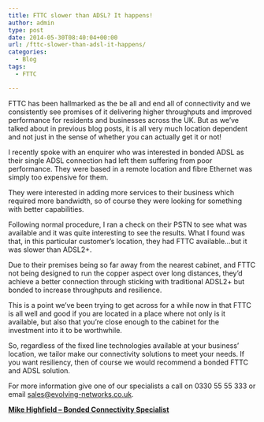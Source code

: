 ```yaml
---
title: FTTC slower than ADSL? It happens!
author: admin
type: post
date: 2014-05-30T08:40:04+00:00
url: /fttc-slower-than-adsl-it-happens/
categories:
  - Blog
tags:
  - FTTC

---
```

FTTC has been hallmarked as the be all and end all of connectivity and we consistently see promises of it delivering higher throughputs and improved performance for residents and businesses across the UK. But as we’ve talked about in previous blog posts, it is all very much location dependent and not just in the sense of whether you can actually get it or not!

I recently spoke with an enquirer who was interested in bonded ADSL as their single ADSL connection had left them suffering from poor performance. They were based in a remote location and fibre Ethernet was simply too expensive for them.

They were interested in adding more services to their business which required more bandwidth, so of course they were looking for something with better capabilities.

Following normal procedure, I ran a check on their PSTN to see what was available and it was quite interesting to see the results. What I found was that, in this particular customer’s location, they had FTTC available…but it was slower than ADSL2+.

Due to their premises being so far away from the nearest cabinet, and FTTC not being designed to run the copper aspect over long distances, they’d achieve a better connection through sticking with traditional ADSL2+ but bonded to increase throughputs and resilience.

This is a point we’ve been trying to get across for a while now in that FTTC is all well and good if you are located in a place where not only is it available, but also that you’re close enough to the cabinet for the investment into it to be worthwhile.

So, regardless of the fixed line technologies available at your business’ location, we tailor make our connectivity solutions to meet your needs. If you want resiliency, then of course we would recommend a bonded FTTC and ADSL solution.

For more information give one of our specialists a call on 0330 55 55 333 or email <sales@evolving-networks.co.uk>.

**[Mike Highfield &#8211; Bonded Connectivity Specialist][1]**

 [1]: //plus.google.com/110604671490711461732/posts?rel=author”